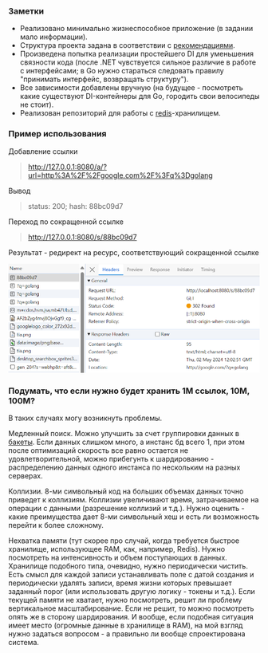 ### Заметки

- Реализовано минимально жизнеспособное приложение (в задании мало информации).
- Структура проекта задана в соответствии с [рекомендациями](https://github.com/golang-standards/project-layout/blob/master/README_ru.md).
- Произведена попытка реализации простейшего DI для уменьшения связности кода (после .NET чувствуется сильное различие в работе с интерфейсами; в Go нужно стараться следовать правилу "принимать интерфейс, возвращать структуру").
- Все зависимости добавлены вручную (на будущее - посмотреть какие существуют DI-контейнеры для Go, городить свои велосипеды не стоит).
- Реализован репозиторий для работы с [redis](https://github.com/redis/go-redis)-хранилищем.

### Пример использования

Добавление ссылки
> http://127.0.0.1:8080/a/?url=http%3A%2F%2Fgoogle.com%2F%3Fq%3Dgolang

Вывод
> status: 200; hash: 88bc09d7

Переход по сокращенной ссылке
> http://127.0.0.1:8080/s/88bc09d7

Результат - редирект на ресурс, соответствующий сокращенной ссылке

![result!](/assets/result.png)

### Подумать, что если нужно будет хранить 1M ссылок, 10M, 100M?

В таких случаях могу возникнуть проблемы.

Медленный поиск.
Можно улучшить за счет группировки данных в [бакеты](https://www.mongodb.com/blog/post/building-with-patterns-the-bucket-pattern).
Если данных слишком много, а инстанс бд всего 1, при этом после оптимизаций скорость все равно остается не удовлетворительной,
можно прибегунть к шардированию - распределению данных одного инстанса по нескольким на разных серверах.

Коллизии.
8-ми символьный код на больших объемах данных точно приведет к коллизиям. Коллизии увеличивают время, затрачиваемое на операции с данными (разрешение коллизий и т.д.).
Нужно оценить - какие преимущества дает 8-ми символьный хеш и есть ли возможность перейти к более сложному.

Нехватка памяти (тут скорее про случай, когда требуется быстрое хранилище, использующее RAM, как, например, Redis).
Нужно посмотреть на интенсивность и объем поступающих в данных.
Хранилище подобного типа, очевидно, нужно периодически чистить.
Есть смысл для каждой записи устанавливать поле с датой создания и периодически удалять записи, время жизни которых превышает заданный порог (или использовать другую логику - токены и т.д.).
Если текущей памяти не хватает, нужно посмотреть, решит ли проблему вертикальное масштабирование.
Если не решит, то можно посмотреть опять же в сторону шардирования.
И вообще, если подобная ситуация имеет место (огромные данные в хранилище в RAM), на мой взгляд нужно задаться вопросом - а правильно ли вообще спроектирована система.
